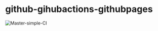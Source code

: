 # github-gihubactions-githubpages

![Master-simple-CI](https://github.com/slam24/github-gihubactions-githubpages/workflows/CI/badge.svg?branch=master)
